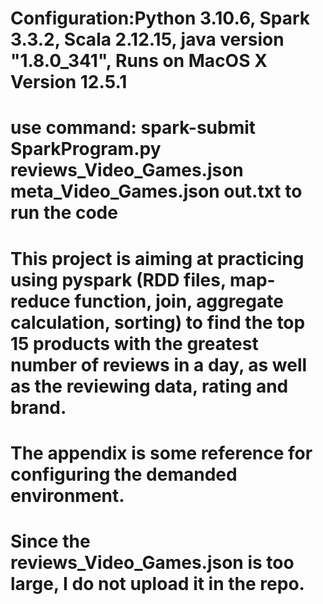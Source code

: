 # Configuration:Python 3.10.6, Spark 3.3.2, Scala 2.12.15, java version "1.8.0_341", Runs on MacOS X Version 12.5.1
# use command: spark-submit SparkProgram.py reviews_Video_Games.json meta_Video_Games.json out.txt to run the code
# This project is aiming at practicing using pyspark (RDD files, map-reduce function, join, aggregate calculation, sorting) to find the top 15 products with the greatest number of reviews in a day, as well as the reviewing data, rating and brand.
# The appendix is some reference for configuring the demanded environment.
# Since the reviews_Video_Games.json is too large, I do not upload it in the repo.
